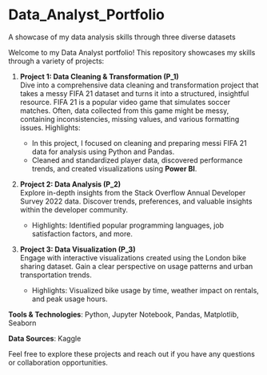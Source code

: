 # Data_Analyst_Portfolio
A showcase of my data analysis skills through three diverse datasets

Welcome to my Data Analyst portfolio! This repository showcases my skills through a variety of projects:

1. **Project 1: Data Cleaning & Transformation (P_1)**  
   Dive into a comprehensive data cleaning and transformation project that takes a messy FIFA 21 dataset and turns it into a structured, insightful resource.
   FIFA 21 is a popular video game that simulates soccer matches. Often, data collected from this game might be messy, containing inconsistencies, missing values, and various formatting issues. 
   Highlights:
   - In this project, I focused on cleaning and preparing messi FIFA 21 data for analysis using Python and Pandas.
   - Cleaned and standardized player data, discovered performance trends, and created visualizations using **Power BI**.

3. **Project 2: Data Analysis (P_2)**  
   Explore in-depth insights from the Stack Overflow Annual Developer Survey 2022 data. Discover trends, preferences, and valuable insights within the developer community.  
   - Highlights: Identified popular programming languages, job satisfaction factors, and more.

4. **Project 3: Data Visualization (P_3)**  
   Engage with interactive visualizations created using the London bike sharing dataset. Gain a clear perspective on usage patterns and urban transportation trends.  
   - Highlights: Visualized bike usage by time, weather impact on rentals, and peak usage hours.

**Tools & Technologies**: Python, Jupyter Notebook, Pandas, Matplotlib, Seaborn

**Data Sources**: Kaggle

Feel free to explore these projects and reach out if you have any questions or collaboration opportunities.
